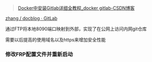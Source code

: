 > [Docker中安装Gitlab详细全教程_docker gitlab-CSDN博客](https://blog.csdn.net/lianxiaohei/article/details/122665812)
>
> 





[zhang / docblog · GitLab](http://192.168.0.105:8090/yabo/docblog)



通过FTP将本地8090端口映射到外部，实现了在公网上访问内网git仓库

需要以后提高的使用域名以及https来增加安全性能





### 修改FRP配置文件并重新启动



```

```

